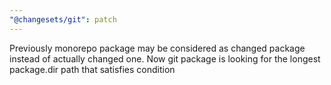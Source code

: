 ```yaml
---
"@changesets/git": patch
---
```


Previously monorepo package may be considered as changed package instead of actually changed one. Now git package is looking for the longest package.dir path that satisfies condition

